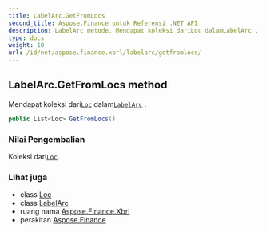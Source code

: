 ```yaml
---
title: LabelArc.GetFromLocs
second_title: Aspose.Finance untuk Referensi .NET API
description: LabelArc metode. Mendapat koleksi dariLoc dalamLabelArc .
type: docs
weight: 10
url: /id/net/aspose.finance.xbrl/labelarc/getfromlocs/
---
```

## LabelArc.GetFromLocs method

Mendapat koleksi dari[`Loc`](../../loc/) dalam[`LabelArc`](../) .

```csharp
public List<Loc> GetFromLocs()
```

### Nilai Pengembalian

Koleksi dari[`Loc`](../../loc/).

### Lihat juga

* class [Loc](../../loc/)
* class [LabelArc](../)
* ruang nama [Aspose.Finance.Xbrl](../../labelarc/)
* perakitan [Aspose.Finance](../../../)


